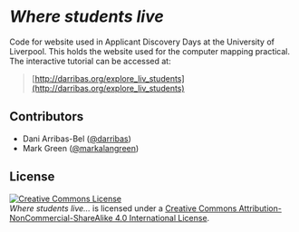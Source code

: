# *Where students live*

Code for website used in Applicant Discovery Days at the University of
Liverpool. This holds the website used for the computer mapping practical. The
interactive tutorial can be accessed at:

> [http://darribas.org/explore_liv_students](http://darribas.org/explore_liv_students)

## Contributors

* Dani Arribas-Bel ([@darribas](http://twitter.com/darribas))
* Mark Green ([@markalangreen](http://twitter.com/markalangreen))

## License

<a rel="license" href="http://creativecommons.org/licenses/by-nc-sa/4.0/"><img alt="Creative Commons License" style="border-width:0" src="https://i.creativecommons.org/l/by-nc-sa/4.0/88x31.png" /></a><br /><span xmlns:dct="http://purl.org/dc/terms/" property="dct:title"> *Where students live...* </span>  is licensed under a <a rel="license" href="http://creativecommons.org/licenses/by-nc-sa/4.0/">Creative Commons Attribution-NonCommercial-ShareAlike 4.0 International License</a>.


